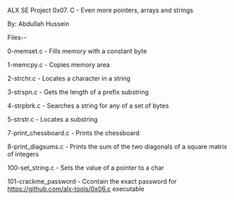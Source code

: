 ALX SE Project 0x07. C - Even more pointers, arrays and strings

By: Abdullah Hussein

Files--

0-memset.c - Fills memory with a constant byte

1-memcpy.c - Copies memory area

2-strchr.c - Locates a character in a string

3-strspn.c - Gets the length of a prefix substring

4-strpbrk.c - Searches a string for any of a set of bytes

5-strstr.c - Locates a substring

7-print_chessboard.c - Prints the chessboard

8-print_diagsums.c - Prints the sum of the two diagonals of a square matrix of integers

100-set_string.c - Sets the value of a pointer to a char

101-crackme_password - Ccontain the exact password for https://github.com/alx-tools/0x06.c executable
